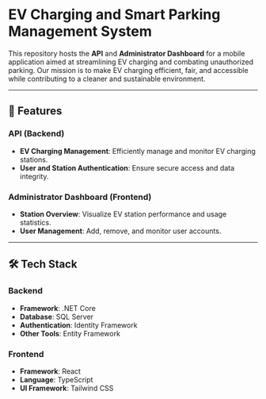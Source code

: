 # EV Charging and Smart Parking Management System

This repository hosts the **API** and **Administrator Dashboard** for a mobile application aimed at streamlining EV charging and combating unauthorized parking.
Our mission is to make EV charging efficient, fair, and accessible while contributing to a cleaner and sustainable environment.

---

## 🚀 Features

### API (Backend)
- **EV Charging Management**: Efficiently manage and monitor EV charging stations.
- **User and Station Authentication**: Ensure secure access and data integrity.

### Administrator Dashboard (Frontend)
- **Station Overview**: Visualize EV station performance and usage statistics.
- **User Management**: Add, remove, and monitor user accounts.

---

## 🛠️ Tech Stack

### Backend
- **Framework**: .NET Core
- **Database**: SQL Server
- **Authentication**: Identity Framework
- **Other Tools**: Entity Framework

### Frontend
- **Framework**: React
- **Language**: TypeScript
- **UI Framework**: Tailwind CSS
